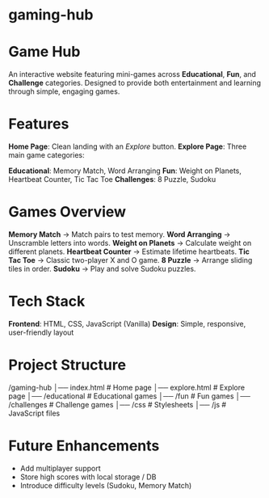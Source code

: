 # gaming-hub


# Game Hub

An interactive website featuring mini-games across **Educational**, **Fun**, and **Challenge** categories. Designed to provide both entertainment and learning through simple, engaging games.


# Features

**Home Page**: Clean landing with an *Explore* button.
**Explore Page**: Three main game categories:

  **Educational**:  Memory Match,  Word Arranging
  **Fun**:  Weight on Planets,  Heartbeat Counter,  Tic Tac Toe
  **Challenges**:  8 Puzzle,  Sudoku


# Games Overview

**Memory Match** → Match pairs to test memory.
**Word Arranging** → Unscramble letters into words.
**Weight on Planets** → Calculate weight on different planets.
**Heartbeat Counter** → Estimate lifetime heartbeats.
**Tic Tac Toe** → Classic two-player X and O game.
**8 Puzzle** → Arrange sliding tiles in order.
**Sudoku** → Play and solve Sudoku puzzles.


# Tech Stack

**Frontend**: HTML, CSS, JavaScript (Vanilla)
**Design**: Simple, responsive, user-friendly layout


# Project Structure


/gaming-hub
│── index.html       # Home page
│── explore.html     # Explore page
│── /educational     # Educational games
│── /fun             # Fun games
│── /challenges      # Challenge games
│── /css             # Stylesheets
│── /js              # JavaScript files



# Future Enhancements

* Add multiplayer support
* Store high scores with local storage / DB
* Introduce difficulty levels (Sudoku, Memory Match)